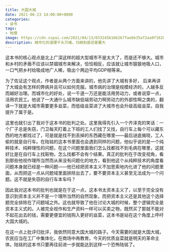 ```yaml
---
title: 大国大城
date: 2021-06-23 14:00:00+0800
categories:
- 读书
tags:
- 地理
image: https://cdn.sspai.com/2021/04/13/033245b166267faebb35af2aa9f16208.jpeg?imageMogr2/auto-orient/quality/95/thumbnail/!1420x708r/gravity/Center/crop/1420x708/interlace/1
description: 城市化的道理千头万绪，归根到底还是要大
---
```


这本书的核心观点是北上广深这样的超大型城市不是太大了，而是还不够大。城市和乡村的矛盾不应该以禁锢城市来解决，恰恰相反，应该就让城市狠狠地吸人口，一口气把乡村给吸成地广人稀，吸出个两边平均GDP相等来。

为了佐证这个观点，作者是从两个方面来讲的，他先讲了大城有多好， 后来再讲了大城会有怎样的弊病并且可以如何克服。城市病的治理是规模经济的，人越多反而越好治理。而城市化的好处，说一千道一万还是能活用劳动力，或者说穿一点，活用农民工。他说了一大通什么城市缺低端劳动力啊劳动力的外部性啊之类的，翻译一下就是大城市需要更多韭菜，而低级韭菜进了大城市也会升级高级韭菜，自我提升了属于是。

这里也就引出了我对于这本书的批判之处。这里我得先引入一个齐泽克的笑话：一个厂子总是失窃，门卫每天盯着上下班的工人们找了又找，自行车上每个可以藏东西的地方都找过了，可是就是找不到丢掉的东西藏在哪里——最后谜底揭晓，工人偷的就是自行车。在陆铭的这本书里面也会遇到同样的问题，他似乎说的是一个纯粹技术、纯粹理性的问题，在这个问题里面我们怎么找都找不到毛病在哪里，这就好比是在自行车上找赃物，怎么找都不会有个结果。真正的批判在于改变视角，看到那些他视作理所当然而从来没有问题化的地方，看到他这个从纯粹技术的角度看问题本身就已经是一种问题——他已经把资本主义不加思索地内化进了他的问题里面，从而把这一点从问题域里面排除出去了，要不要资本主义甚至无法成为一个问题。这不就是失窃的自行车本车吗？

因此我对这本书的批判也就是在于这一点，这本书太资本主义了，以至于完全没有意识到资本主义并不是一个理所当然的自然现象，而把资本主义还是其他这个选择题完全排除在了问题域之外。这也就导致了他在讨论大城的时候，整个逻辑完全是资本主义式的。人被完全视作和生产资料一样可以买卖之物，既然买了那就不能对不起花出去的钱，需要更便宜的钱购入更好的韭菜，这本书是站在这个角度上呼吁大国大城的。

在这一点上批评归批评，我依然同意大国大城的路子。今天需要的就是大国大城，农民应当在工厂中集体化，在商场中再教育。今天的优质韭菜就是明天的革命主体。陆铭的这本书只要再往前进一步就能达到这样一个恐怖陆铭了。

